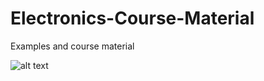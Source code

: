 # Electronics-Course-Material
Examples and course material

![alt text](https://github.com/FrancisCrickInstitute/Electronics-Course-Material/blob/main/Microcontrollers/Images/3%20colour%20faint.gif?raw=true)

